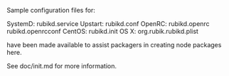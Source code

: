 Sample configuration files for:

SystemD: rubikd.service
Upstart: rubikd.conf
OpenRC:  rubikd.openrc
         rubikd.openrcconf
CentOS:  rubikd.init
OS X:    org.rubik.rubikd.plist

have been made available to assist packagers in creating node packages here.

See doc/init.md for more information.
